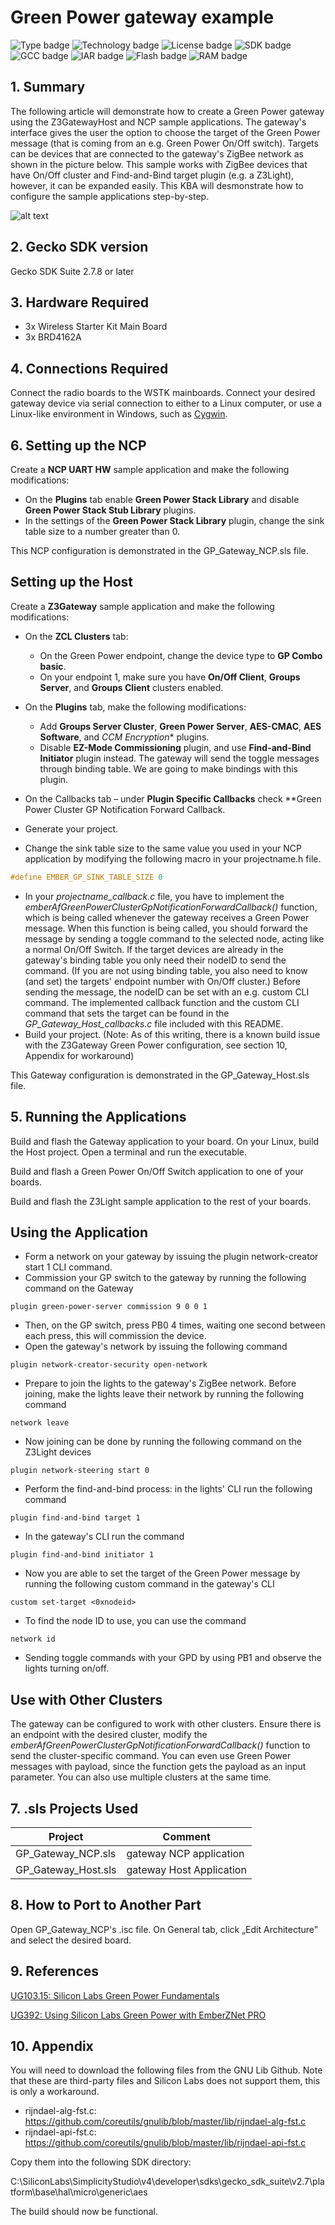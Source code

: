 # Green Power gateway example
![Type badge](https://img.shields.io/badge/Type-Virtual%20application-green)
![Technology badge](https://img.shields.io/badge/Technology-Zigbee-green)
![License badge](https://img.shields.io/badge/License-Zlib-green)
![SDK badge](https://img.shields.io/badge/SDK-v2.7.6-green)
![GCC badge](https://img.shields.io/endpoint?url=https://raw.githubusercontent.com/SiliconLabs/application_examples_ci/feature/shield_update_zigbee_applications/zigbee_applications/zigbee_green_power_gateway_gcc.json)
![IAR badge](https://img.shields.io/endpoint?url=https://raw.githubusercontent.com/SiliconLabs/application_examples_ci/feature/shield_update_zigbee_applications/zigbee_applications/zigbee_green_power_gateway_gcc.json)
![Flash badge](https://img.shields.io/endpoint?url=https://raw.githubusercontent.com/SiliconLabs/application_examples_ci/feature/shield_update_zigbee_applications/zigbee_applications/zigbee_green_power_gateway_flash.json)
![RAM badge](https://img.shields.io/endpoint?url=https://raw.githubusercontent.com/SiliconLabs/application_examples_ci/feature/shield_update_zigbee_applications/zigbee_applications/zigbee_green_power_gateway_ram.json)
## 1. Summary
The following article will demonstrate how to create a Green Power gateway using the Z3GatewayHost and NCP sample applications. The gateway's interface gives the user the option to choose the target of the Green Power message (that is coming from an e.g. Green Power On/Off switch). Targets can be devices that are connected to the gateway's ZigBee network as shown in the picture below. This sample works with ZigBee devices that have On/Off cluster and Find-and-Bind target plugin (e.g. a Z3Light), however, it can be expanded easily. This KBA will desmonstrate how to configure the sample applications step-by-step.

![alt text](doc/GreenPowerKbaSchematic.png "Outline")

## 2. Gecko SDK version
Gecko SDK Suite 2.7.8 or later
## 3. Hardware Required
* 3x Wireless Starter Kit Main Board 
* 3x BRD4162A
## 4. Connections Required
Connect the radio boards to the WSTK mainboards. Connect your desired gateway device via serial connection to either to a Linux computer, or use a Linux-like environment in Windows, such as [Cygwin](https://www.silabs.com/community/wireless/zigbee-and-thread/knowledge-base.entry.html/2017/04/13/setting_up_cygwinfo-CA2n "Cygwin").
## 6. Setting up the NCP
Create a **NCP UART HW** sample application and make the following modifications:

* On the **Plugins** tab enable **Green Power Stack Library** and disable **Green Power Stack Stub Library** plugins.
* In the settings of the **Green Power Stack Library** plugin, change the sink table size to a number greater than 0.

This NCP configuration is demonstrated in the GP_Gateway_NCP.sls file.
## Setting up the Host
Create a **Z3Gateway** sample application and make the following modifications:

* On the **ZCL Clusters** tab:
    
    * On the Green Power endpoint, change the device type to **GP Combo basic**.
    * On your endpoint 1, make sure you have **On/Off Client**, **Groups Server**, and **Groups Client** clusters enabled.
* On the **Plugins** tab, make the following modifications:
    * Add **Groups Server Cluster**, **Green Power Server**, **AES-CMAC**, **AES Software**, and **CCM* Encryption** plugins.
    * Disable **EZ-Mode Commissioning** plugin, and use **Find-and-Bind Initiator** plugin instead. The gateway will send the toggle messages through binding table. We are going to make bindings with this plugin.
* On the Callbacks tab – under **Plugin Specific Callbacks** check **Green Power Cluster GP Notification Forward Callback.
* Generate your project.
* Change the sink table size to the same value you used in your NCP application by modifying the following macro in your projectname.h file.
```C
#define EMBER_GP_SINK_TABLE_SIZE 0
```
* In your *projectname_callback.c* file, you have to implement the *emberAfGreenPowerClusterGpNotificationForwardCallback()* function, which is being called whenever the gateway receives a Green Power message. When this function is being called, you should forward the message by sending a toggle command to the selected node, acting like a normal On/Off Switch. If the target devices are already in the gateway's binding table you only need their nodeID to send the command. (If you are not using binding table, you also need to know (and set) the targets' endpoint number with On/Off cluster.) Before sending the message, the nodeID can be set with an e.g. custom CLI command. The implemented callback function and the custom CLI command that sets the target can be found in the *GP_Gateway_Host_callbacks.c* file included with this README.
* Build your project. (Note: As of this writing, there is a known build issue with the Z3Gateway Green Power configuration, see section 10, Appendix for workaround)

This Gateway configuration is demonstrated in the GP_Gateway_Host.sls file.

## 5. Running the Applications
Build and flash the Gateway application to your board. On your Linux, build the Host project. Open a terminal and run the executable.

Build and flash a Green Power On/Off Switch application to one of your boards.

Build and flash the Z3Light sample application to the rest of your boards.

## Using the Application
* Form a network on your gateway by issuing the plugin network-creator start 1 CLI command.
* Commission your GP switch to the gateway by running the following command on the Gateway 
```
plugin green-power-server commission 9 0 0 1
```

* Then, on the GP switch, press PB0 4 times, waiting one second between each press, this will commission the device.
* Open the gateway's network by issuing the following command 
```
plugin network-creator-security open-network
```
* Prepare to join the lights to the gateway's ZigBee network. Before joining, make the lights leave their network by running the following command
```
network leave
```
* Now joining can be done by running the following command on the Z3Light devices 
```
plugin network-steering start 0
```
* Perform the find-and-bind process: in the lights' CLI run the following command 
```
plugin find-and-bind target 1
``` 
* In the gateway's CLI run the command
```
plugin find-and-bind initiator 1
```
* Now you are able to set the target of the Green Power message by running the following custom command in the gateway's CLI
```
custom set-target <0xnodeid>
```
* To find the node ID to use, you can use the command 
```
network id
```
* Sending toggle commands with your GPD by using PB1 and observe the lights turning on/off.

## Use with Other Clusters
The gateway can be configured to work with other clusters. Ensure there is an endpoint with the desired cluster, modify the *emberAfGreenPowerClusterGpNotificationForwardCallback()* function to send the cluster-specific command. You can even use Green Power messages with payload, since the function gets the payload as an input parameter. You can also use multiple clusters at the same time.

## 7. .sls Projects Used
Project | Comment
-|-|
GP_Gateway_NCP.sls | gateway NCP application
GP_Gateway_Host.sls | gateway Host Application
## 8. How to Port to Another Part
Open GP_Gateway_NCP's .isc file. On General tab, click „Edit Architecture” and select the desired board.
## 9. References
[UG103.15: Silicon Labs Green Power Fundamentals](https://www.silabs.com/documents/public/user-guides/ug103-15-green-power-fundamentals.pdf "UG103.15: Silicon Labs Green Power Fundamentals")

[UG392: Using Silicon Labs Green Power with EmberZNet PRO](https://www.silabs.com/documents/public/user-guides/ug392-using-sl-green-power-with-ezp.pdf "UG392: Using Silicon Labs Green Power with EmberZNet PRO")

## 10. Appendix
You will need to download the following files from the GNU Lib Github. Note that these are third-party files and Silicon Labs does not support them, this is only a workaround.

* rijndael-alg-fst.c: https://github.com/coreutils/gnulib/blob/master/lib/rijndael-alg-fst.c
* rijndael-api-fst.c: https://github.com/coreutils/gnulib/blob/master/lib/rijndael-api-fst.c

Copy them into the following SDK directory:

C:\SiliconLabs\SimplicityStudio\v4\developer\sdks\gecko_sdk_suite\v2.7\platform\base\hal\micro\generic\aes

The build should now be functional.